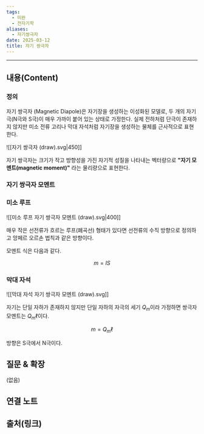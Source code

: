 ```yaml
---
tags:
  - 미완
  - 전자기학
aliases:
  - 자기쌍극자
date: 2025-03-12
title: 자기 쌍극자
---
```


---

## 내용(Content)

### 정의

자기 쌍극자 (Magnetic Diapole)은 자기장을 생성하는 이성화된 모델로, 두 개의 자기 극(N극와 S극)이 매우 가까이 붙어 있는 상태로 가정한다. 실제 전하처럼 단극이 존재하지 않지만 미소 전류 고리나 막대 자석처럼 자기장을 생성하는 물체를 근사적으로 표현한다.

![[자기 쌍극자 (draw).svg|450]]

자기 쌍극자는 크기가 작고 방향성을 가진 자기적 성질을 나타내는 벡터량으로 **"자기 모멘트(magnetic moment)"** 라는 물리량으로 표현한다.

### 자기 쌍극자 모멘트

### 미소 루프

![[미소 루프 자기 쌍극자 모멘트 (draw).svg|400]]

매우 작은 선전류가 흐르는 루프(폐곡선) 형태가 있다면 선전류의 수직 방향으로 정의하고 앙페르 오르손 법칙과 같은 방향이다.

모멘트 식은 다음과 같다.

$$
m = I S 
$$


### 막대 자석

![[막대 자석 자기 쌍극자 모멘트 (draw).svg]]

자기는 단일 자하가 존재하지 않지만 단일 자하의 자극의 세기 $Q_{m}$이라 가정하면 
쌍극자 모멘트는 $Q_{m} \ell$이다. 

$$
m = Q_{m} \ell
$$

방향은 S극에서 N극이다.

## 질문 & 확장

(없음)

## 연결 노트

## 출처(링크)





